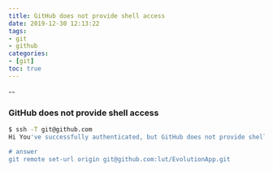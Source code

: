 ```yaml
---
title: GitHub does not provide shell access
date: 2019-12-30 12:13:22
tags:
- git
- github
categories: 
- [git]
toc: true
---
```


--

<!-- more -->

### GitHub does not provide shell access

```bash
$ ssh -T git@github.com
Hi You've successfully authenticated, but GitHub does not provide shell access.

# answer
git remote set-url origin git@github.com:lut/EvolutionApp.git
```

